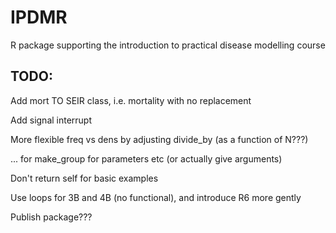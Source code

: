 # IPDMR
R package supporting the introduction to practical disease modelling course


## TODO:

Add mort TO SEIR class, i.e. mortality with no replacement

Add signal interrupt

More flexible freq vs dens by adjusting divide_by (as a function of N???)

... for make_group for parameters etc (or actually give arguments)

Don't return self for basic examples


Use loops for 3B and 4B (no functional), and introduce R6 more gently


Publish package???
